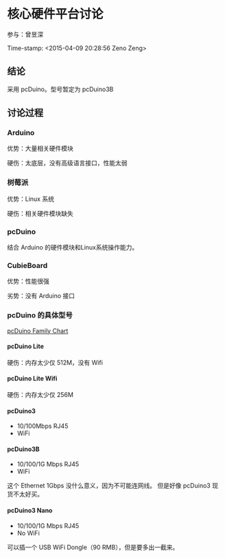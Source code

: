 # 核心硬件平台讨论

参与：曾昱深

Time-stamp: \<2015-04-09 20:28:56 Zeno Zeng\>

## 结论

采用 pcDuino。型号暂定为 pcDuino3B

## 讨论过程

### Arduino

优势：大量相关硬件模块

硬伤：太底层，没有高级语言接口，性能太弱

### 树莓派

优势：Linux 系统

硬伤：相关硬件模块缺失

### pcDuino

结合 Arduino 的硬件模块和Linux系统操作能力。

### CubieBoard

优势：性能很强

劣势：没有 Arduino 接口

### pcDuino 的具体型号

[pcDuino Family Chart](http://www.linksprite.com/?page_id=782)

#### pcDuino Lite

硬伤：内存太少仅 512M，没有 Wifi

#### pcDuino Lite Wifi

硬伤：内存太少仅 256M

#### pcDuino3

- 10/100Mbps RJ45
- WiFi

#### pcDuino3B

- 10/100/1G Mbps RJ45
- WiFi

这个 Ethernet 1Gbps 没什么意义，因为不可能连网线。
但是好像 pcDuino3 现货不太好买。

#### pcDuino3 Nano

- 10/100/1G Mbps RJ45
- No WiFi

可以插一个 USB WiFi Dongle（90 RMB），但是要多出一截来。
